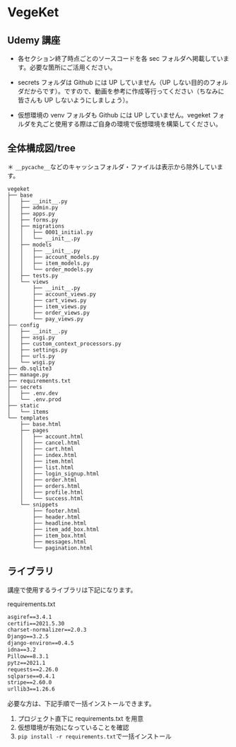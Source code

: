 # VegeKet

## Udemy 講座

- 各セクション終了時点ごとのソースコードを各 sec フォルダへ掲載しています。必要な箇所にご活用ください。

- secrets フォルダは Github には UP していません（UP しない目的のフォルダだからです）。ですので、動画を参考に作成等行ってください（ちなみに皆さんも UP しないようにしましょう）。

- 仮想環境の venv フォルダも Github には UP していません。vegeket フォルダを丸ごと使用する際はご自身の環境で仮想環境を構築してください。

## 全体構成図/tree

＊ `__pycache__`などのキャッシュフォルダ・ファイルは表示から除外しています。

```
vegeket
├── base
│   ├── __init__.py
│   ├── admin.py
│   ├── apps.py
│   ├── forms.py
│   ├── migrations
│   │   ├── 0001_initial.py
│   │   └── __init__.py
│   ├── models
│   │   ├── __init__.py
│   │   ├── account_models.py
│   │   ├── item_models.py
│   │   └── order_models.py
│   ├── tests.py
│   └── views
│       ├── __init__.py
│       ├── account_views.py
│       ├── cart_views.py
│       ├── item_views.py
│       ├── order_views.py
│       └── pay_views.py
├── config
│   ├── __init__.py
│   ├── asgi.py
│   ├── custom_context_processors.py
│   ├── settings.py
│   ├── urls.py
│   └── wsgi.py
├── db.sqlite3
├── manage.py
├── requirements.txt
├── secrets
│   ├── .env.dev
│   └── .env.prod
├── static
│   └── items
└── templates
    ├── base.html
    ├── pages
    │   ├── account.html
    │   ├── cancel.html
    │   ├── cart.html
    │   ├── index.html
    │   ├── item.html
    │   ├── list.html
    │   ├── login_signup.html
    │   ├── order.html
    │   ├── orders.html
    │   ├── profile.html
    │   └── success.html
    └── snippets
        ├── footer.html
        ├── header.html
        ├── headline.html
        ├── item_add_box.html
        ├── item_box.html
        ├── messages.html
        └── pagination.html
```

## ライブラリ

講座で使用するライブラリは下記になります。

requirements.txt
```txt
asgiref==3.4.1
certifi==2021.5.30
charset-normalizer==2.0.3
Django==3.2.5
django-environ==0.4.5
idna==3.2
Pillow==8.3.1
pytz==2021.1
requests==2.26.0
sqlparse==0.4.1
stripe==2.60.0
urllib3==1.26.6
```

必要な方は、下記手順で一括インストールできます。

1. プロジェクト直下に requirements.txt を用意
2. 仮想環境が有効になっていることを確認
3. ```pip install -r requirements.txt```で一括インストール 
